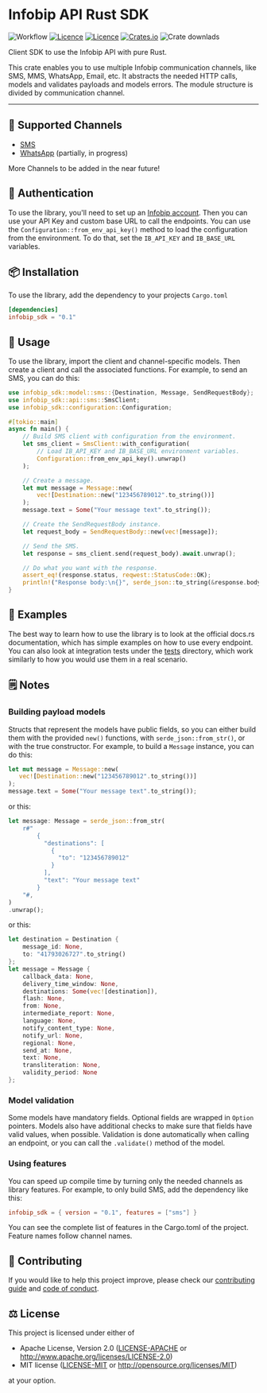# Infobip API Rust SDK

![Workflow](https://github.com/infobip-community/infobip-api-rust-sdk/actions/workflows/rust.yml/badge.svg)
[![Licence](https://img.shields.io/github/license/infobip-community/infobip-api-rust-sdk)](LICENSE-MIT)
[![Licence](https://img.shields.io/github/license/infobip-community/infobip-api-rust-sdk)](LICENSE-APACHE)
[![Crates.io](https://img.shields.io/crates/v/infobip_sdk)](https://crates.io/crates/infobip_sdk)
![Crate downlads](https://img.shields.io/crates/d/rust_sdk)

Client SDK to use the Infobip API with pure Rust.

This crate enables you to use multiple Infobip communication channels, like SMS, MMS,
WhatsApp, Email, etc. It abstracts the needed HTTP calls, models and validates payloads and
models errors. The module structure is divided by communication channel.

---

## 📡 Supported Channels
- [SMS](https://www.infobip.com/docs/api/channels/sms)
- [WhatsApp](https://www.infobip.com/docs/api/channels/whatsapp) (partially, in progress)

More Channels to be added in the near future!

## 🔐 Authentication
To use the library, you'll need to set up an [Infobip account](https://www.infobip.com/signup).
Then you can use your API Key and custom base URL to call the endpoints. You can use the
`Configuration::from_env_api_key()` method to load the configuration from the environment. To
do that, set the `IB_API_KEY` and `IB_BASE_URL` variables.

## 📦 Installation
To use the library, add the dependency to your projects `Cargo.toml`
```toml
[dependencies]
infobip_sdk = "0.1"
```

## 🚀 Usage
To use the library, import the client and channel-specific models. Then create a client and
call the associated functions. For example, to send an SMS, you can do this:
```rust
use infobip_sdk::model::sms::{Destination, Message, SendRequestBody};
use infobip_sdk::api::sms::SmsClient;
use infobip_sdk::configuration::Configuration;

#[tokio::main]
async fn main() {
    // Build SMS client with configuration from the environment.
    let sms_client = SmsClient::with_configuration(
        // Load IB_API_KEY and IB_BASE_URL environment variables.
        Configuration::from_env_api_key().unwrap()
    );

    // Create a message.
    let mut message = Message::new(
        vec![Destination::new("123456789012".to_string())]
    );
    message.text = Some("Your message text".to_string());

    // Create the SendRequestBody instance.
    let request_body = SendRequestBody::new(vec![message]);

    // Send the SMS.
    let response = sms_client.send(request_body).await.unwrap();

    // Do what you want with the response.
    assert_eq!(response.status, reqwest::StatusCode::OK);
    println!("Response body:\n{}", serde_json::to_string(&response.body).unwrap());
}
```

## 👀 Examples
The best way to learn how to use the library is to look at the official docs.rs documentation,
which has simple examples on how to use every endpoint. You can also look at integration tests
under the [tests](./tests) directory, which work similarly to how you would use them in a real
scenario.

## 🗒 Notes

### Building payload models
Structs that represent the models have public fields, so you can either build them with the
provided `new()` functions, with `serde_json::from_str()`, or with the true constructor.
For example, to build a `Message` instance, you can do this:
```rust
let mut message = Message::new(
   vec![Destination::new("123456789012".to_string())]
);
message.text = Some("Your message text".to_string());
```
or this:
```rust
let message: Message = serde_json::from_str(
    r#"
        {
          "destinations": [
            {
              "to": "123456789012"
            }
          ],
          "text": "Your message text"
        }
    "#,
)
.unwrap();
```
or this:
```rust
let destination = Destination {
    message_id: None,
    to: "41793026727".to_string()
};
let message = Message {
    callback_data: None,
    delivery_time_window: None,
    destinations: Some(vec![destination]),
    flash: None,
    from: None,
    intermediate_report: None,
    language: None,
    notify_content_type: None,
    notify_url: None,
    regional: None,
    send_at: None,
    text: None,
    transliteration: None,
    validity_period: None
};
```

### Model validation
Some models have mandatory fields. Optional fields are wrapped in `Option` pointers. Models also
have additional checks to make sure that fields have valid values, when possible. Validation
is done automatically when calling an endpoint, or you can call the `.validate()` method of the
model.

### Using features
You can speed up compile time by turning only the needed channels as library features.
For example, to only build SMS, add the dependency like this:
```toml
infobip_sdk = { version = "0.1", features = ["sms"] }
```
You can see the complete list of features in the Cargo.toml of the project. Feature names
follow channel names.

## 🧡 Contributing

If you would like to help this project improve, please check our [contributing guide](CONTRIBUTING.md) and [code of conduct](CODE_OF_CONDUCT.md).

## ⚖️ License

This project is licensed under either of

 * Apache License, Version 2.0
   ([LICENSE-APACHE](LICENSE-APACHE) or http://www.apache.org/licenses/LICENSE-2.0)
 * MIT license
   ([LICENSE-MIT](LICENSE-MIT) or http://opensource.org/licenses/MIT)

at your option.
